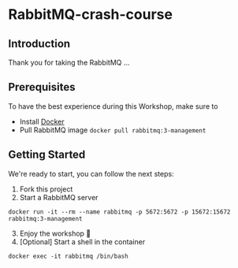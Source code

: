 # RabbitMQ-crash-course

## Introduction

Thank you for taking the RabbitMQ ...

## Prerequisites

To have the best experience during this Workshop, make sure to
* Install [Docker](https://docs.docker.com/docker-for-mac/install/)
* Pull RabbitMQ image `docker pull rabbitmq:3-management`



## Getting Started

We're ready to start, you can follow the next steps:

1. Fork this project
2. Start a RabbitMQ server
```
docker run -it --rm --name rabbitmq -p 5672:5672 -p 15672:15672 rabbitmq:3-management
```
3. Enjoy the workshop 🥳
4. [Optional] Start a shell in the container
```
docker exec -it rabbitmq /bin/bash
```
